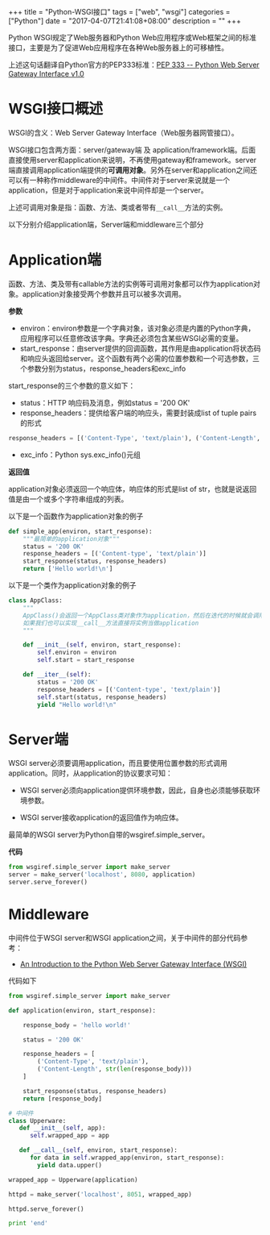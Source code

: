 +++
title = "Python-WSGI接口"
tags = ["web", "wsgi"]
categories = ["Python"]
date = "2017-04-07T21:41:08+08:00"
description = ""
+++


Python WSGI规定了Web服务器和Python Web应用程序或Web框架之间的标准接口，主要是为了促进Web应用程序在各种Web服务器上的可移植性。

上述这句话翻译自Python官方的PEP333标准：[PEP 333 -- Python Web Server Gateway Interface v1.0](https://www.python.org/dev/peps/pep-0333/)

# WSGI接口概述

WSGI的含义：Web Server Gateway Interface（Web服务器网管接口）。

WSGI接口包含两方面：server/gateway端 及 application/framework端。后面直接使用server和application来说明，不再使用gateway和framework。server端直接调用application端提供的**可调用对象**。另外在server和application之间还可以有一种称作middleware的中间件。中间件对于server来说就是一个application，但是对于application来说中间件却是一个server。

上述可调用对象是指：函数、方法、类或者带有`__call__`方法的实例。

以下分别介绍application端，Server端和middleware三个部分

<!--more-->

# Application端

函数、方法、类及带有callable方法的实例等可调用对象都可以作为application对象。application对象接受两个参数并且可以被多次调用。

**参数**

- environ：environ参数是一个字典对象，该对象必须是内置的Python字典，应用程序可以任意修改该字典。字典还必须包含某些WSGI必需的变量。
- start_response：由server提供的回调函数，其作用是由application将状态码和响应头返回给server。这个函数有两个必需的位置参数和一个可选参数，三个参数分别为status，response_headers和exc_info

start_response的三个参数的意义如下：

- status：HTTP 响应码及消息，例如status = '200 OK'
- response_headers：提供给客户端的响应头，需要封装成list of tuple pairs 的形式

```python
response_headers = [('Content-Type', 'text/plain'), ('Content-Length', str(len(response_body)))]
```

- exc_info：Python sys.exc_info()元组

**返回值**

application对象必须返回一个响应体，响应体的形式是list of str，也就是说返回值是由一个或多个字符串组成的列表。

以下是一个函数作为application对象的例子

```python
def simple_app(environ, start_response):
    """最简单的application对象"""
    status = '200 OK'
    response_headers = [('Content-type', 'text/plain')]
    start_response(status, response_headers)
    return ['Hello world!\n']
```

以下是一个类作为application对象的例子

```python
class AppClass:
    """
    AppClass()会返回一个AppClass类对象作为application，然后在迭代的时候就会调用__iter__方法，然后就可以产生相同的输出。
    如果我们也可以实现__call__方法直接将实例当做application
    """

    def __init__(self, environ, start_response):
        self.environ = environ
        self.start = start_response

    def __iter__(self):
        status = '200 OK'
        response_headers = [('Content-type', 'text/plain')]
        self.start(status, response_headers)
        yield "Hello world!\n"
```

# Server端

WSGI server必须要调用application，而且要使用位置参数的形式调用application。同时，从application的协议要求可知：

- WSGI server必须向application提供环境参数，因此，自身也必须能够获取环境参数。


- WSGI server接收application的返回值作为响应体。

最简单的WSGI server为Python自带的wsgiref.simple_server。

**代码**

```python
from wsgiref.simple_server import make_server
server = make_server('localhost', 8080, application)
server.serve_forever()
```

# Middleware

中间件位于WSGI server和WSGI application之间，关于中间件的部分代码参考：

- [An Introduction to the Python Web Server Gateway Interface (WSGI)](http://ivory.idyll.org/articles/wsgi-intro/what-is-wsgi.html)

代码如下

```python
from wsgiref.simple_server import make_server

def application(environ, start_response):

    response_body = 'hello world!'

    status = '200 OK'

    response_headers = [
        ('Content-Type', 'text/plain'),
        ('Content-Length', str(len(response_body)))
    ]

    start_response(status, response_headers)
    return [response_body]

# 中间件
class Upperware:
   def __init__(self, app):
      self.wrapped_app = app

   def __call__(self, environ, start_response):
      for data in self.wrapped_app(environ, start_response):
        yield data.upper()

wrapped_app = Upperware(application)

httpd = make_server('localhost', 8051, wrapped_app)

httpd.serve_forever()

print 'end'
```